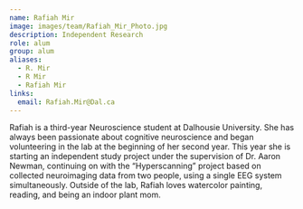 ```yaml
---
name: Rafiah Mir
image: images/team/Rafiah_Mir_Photo.jpg
description: Independent Research
role: alum
group: alum
aliases:
  - R. Mir
  - R Mir
  - Rafiah Mir
links:
  email: Rafiah.Mir@Dal.ca
---
```


Rafiah is a third-year Neuroscience student at Dalhousie University. She has always been passionate about cognitive neuroscience and began volunteering in the lab at the beginning of her second year. This year she is starting an independent study project under the supervision of Dr. Aaron Newman, continuing on with the “Hyperscanning” project based on collected neuroimaging data from two people, using a single EEG system simultaneously. Outside of the lab, Rafiah loves watercolor painting, reading, and being an indoor plant mom.